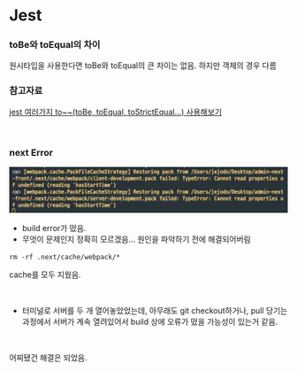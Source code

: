# Jest

### toBe와 toEqual의 차이

원시타입을 사용한다면 toBe와 toEqual의 큰 차이는 없음.
하지만 객체의 경우 다름

### 참고자료

[jest 여러가지 to~~(toBe, toEqual, toStrictEqual...) 사용해보기](https://hoony-gunputer.tistory.com/entry/jest-%EC%97%AC%EB%9F%AC%EA%B0%80%EC%A7%80-totoBe-toEqual-toStrictEqual-%EC%82%AC%EC%9A%A9%ED%95%B4%EB%B3%B4%EA%B8%B0)

<br>

### next Error

![next build error](../screen/next%20webpack%20error.png)

- build error가 떴음.
- 무엇이 문제인지 정확히 모르겠음... 원인을 파악하기 전에 해결되어버림

```
rm -rf .next/cache/webpack/*
```

cache를 모두 지웠음.

<br>

- 터미널로 서버를 두 개 열어놓았었는데, 아무래도 git checkout하거나, pull 당기는 과정에서 서버가 계속 열려있어서 build 상에 오류가 떴을 가능성이 있는거 같음.

<br>

어찌됐건 해결은 되었음.
